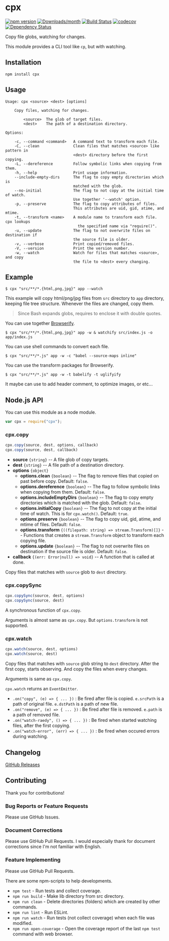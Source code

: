# cpx

[![npm version](https://img.shields.io/npm/v/cpx.svg)](https://www.npmjs.com/package/cpx)
[![Downloads/month](https://img.shields.io/npm/dm/cpx.svg)](http://www.npmtrends.com/cpx)
[![Build Status](https://travis-ci.org/mysticatea/cpx.svg?branch=master)](https://travis-ci.org/mysticatea/cpx)
[![codecov](https://codecov.io/gh/mysticatea/cpx/branch/master/graph/badge.svg)](https://codecov.io/gh/mysticatea/cpx)
[![Dependency Status](https://david-dm.org/mysticatea/cpx.svg)](https://david-dm.org/mysticatea/cpx)

Copy file globs, watching for changes.

This module provides a CLI tool like `cp`, but with watching.


## Installation

```
npm install cpx
```


## Usage

```
Usage: cpx <source> <dest> [options]

    Copy files, watching for changes.

        <source>  The glob of target files.
        <dest>    The path of a destination directory.

Options:

    -c, --command <command>   A command text to transform each file.
    -C, --clean               Clean files that matches <source> like pattern in
                              <dest> directory before the first copying.
    -L, --dereference         Follow symbolic links when copying from them.
    -h, --help                Print usage information.
    --include-empty-dirs      The flag to copy empty directories which is
                              matched with the glob.
    --no-initial              The flag to not copy at the initial time of watch.
                              Use together '--watch' option.
    -p, --preserve            The flag to copy attributes of files.
                              This attributes are uid, gid, atime, and mtime.
    -t, --transform <name>    A module name to transform each file. cpx lookups
                                the specified name via "require()".
    -u, --update              The flag to not overwrite files on destination if
                              the source file is older.
    -v, --verbose             Print copied/removed files.
    -V, --version             Print the version number.
    -w, --watch               Watch for files that matches <source>, and copy
                              the file to <dest> every changing.
```


## Example

```
$ cpx "src/**/*.{html,png,jpg}" app --watch
```

This example will copy html/png/jpg files from `src` directory to `app`
directory, keeping file tree structure.
Whenever the files are changed, copy them.

> Since Bash expands globs, requires to enclose it with double quotes.

You can use together [Browserify](http://browserify.org).

```
$ cpx "src/**/*.{html,png,jpg}" app -w & watchify src/index.js -o app/index.js
```

You can use shell commands to convert each file.

```
$ cpx "src/**/*.js" app -w -c "babel --source-maps inline"
```

You can use the transform packages for Browserify.

```
$ cpx "src/**/*.js" app -w -t babelify -t uglifyify
```

It maybe can use to add header comment, to optimize images, or etc...


## Node.js API

You can use this module as a node module.

```js
var cpx = require("cpx");
```

### cpx.copy

```ts
cpx.copy(source, dest, options, callback)
cpx.copy(source, dest, callback)
```

- **source** `{string}` -- A file glob of copy targets.
- **dest** `{string}` -- A file path of a destination directory.
- **options** `{object}`
  - **options.clean** `{boolean}` -- The flag to remove files that copied on past before copy. Default: `false`.
  - **options.dereference** `{boolean}` -- The flag to follow symbolic links when copying from them. Default: `false`.
  - **options.includeEmptyDirs** `{boolean}` -- The flag to copy empty directories which is matched with the glob. Default: `false`.
  - **options.initialCopy** `{boolean}` -- The flag to not copy at the initial time of watch. This is for `cpx.watch()`. Default: `true`.
  - **options.preserve** `{boolean}` -- The flag to copy uid, gid, atime, and mtime of files. Default: `false`.
  - **options.transform** `{((filepath: string) => stream.Transform)[]}` -- Functions that creates a `stream.Transform` object to transform each copying file.
  - **options.update** `{boolean}` -- The flag to not overwrite files on destination if the source file is older. Default: `false`.
- **callback** `{(err: Error|null) => void}` -- A function that is called at done.

Copy files that matches with `source` glob to `dest` directory.

### cpx.copySync

```ts
cpx.copySync(source, dest, options)
cpx.copySync(source, dest)
```

A synchronous function of `cpx.copy`.

Arguments is almost same as `cpx.copy`.
But `options.transform` is not supported.

### cpx.watch

```ts
cpx.watch(source, dest, options)
cpx.watch(source, dest)
```

Copy files that matches with `source` glob string to `dest` directory.
After the first copy, starts observing.  And copy the files when every changes.

Arguments is same as `cpx.copy`.

`cpx.watch` returns an `EventEmitter`.

- `.on("copy", (e) => { ... })` : Be fired after file is copied. `e.srcPath` is a path of original file. `e.dstPath` is a path of new file.
- `.on("remove", (e) => { ... })` : Be fired after file is removed. `e.path` is a path of removed file.
- `.on("watch-raedy", () => { ... })` : Be fired when started watching files, after the first copying.
- `.on("watch-error", (err) => { ... })` : Be fired when occured errors during watching.

## Changelog

[GitHub Releases](https://github.com/mysticatea/cpx/releases)

## Contributing

Thank you for contributions!

### Bug Reports or Feature Requests

Please use GitHub Issues.

### Document Corrections

Please use GitHub Pull Requests.
I would especially thank for document corrections since I'm not familiar with English.

### Feature Implementing

Please use GitHub Pull Requests.

There are some npm-scripts to help developments.

- `npm test` - Run tests and collect coverage.
- `npm run build` - Make lib directory from src directory.
- `npm run clean` - Delete directories (folders) which are created by other commands.
- `npm run lint` - Run ESLint.
- `npm run watch` - Run tests (not collect coverage) when each file was modified.
- `npm run open-coverage` - Open the coverage report of the last `npm test` command with web browser.
